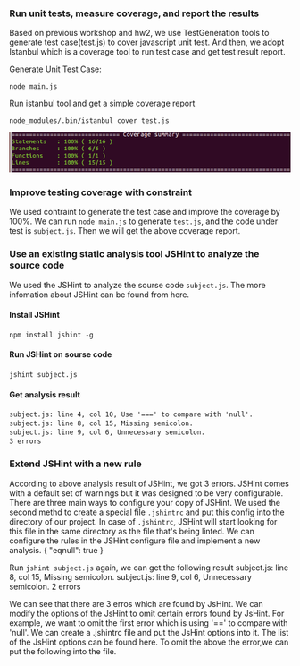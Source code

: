 ### Run unit tests, measure coverage, and report the results
Based on previous workshop and hw2, we use TestGeneration tools to generate test case(test.js) to cover javascript unit test. And then, we adopt Istanbul which is a coverage tool to run test case and get test result report.

Generate Unit Test Case: 

    node main.js

Run istanbul tool and get a simple coverage report

    node_modules/.bin/istanbul cover test.js
    
![alt tag](https://github.com/maxlpy/TestAnalysis/blob/master/pictures/TestResult.png)

### Improve testing coverage with constraint
We used contraint to generate the test case and improve the coverage by 100%. We can run `node main.js` to generate `test.js`, and the code under test is `subject.js`. Then we will get the above coverage report.

### Use an existing static analysis tool JSHint to analyze the source code
We used the JSHint to analyze the sourse code `subject.js`. The more infomation about JSHint can be found from here. 
#### Install JSHint
    npm install jshint -g

#### Run JSHint on sourse code
    jshint subject.js
#### Get analysis result
    subject.js: line 4, col 10, Use '===' to compare with 'null'.
    subject.js: line 8, col 15, Missing semicolon.
    subject.js: line 9, col 6, Unnecessary semicolon.
    3 errors

### Extend JSHint with a new rule
According to above analysis result of JSHint, we got 3 errors. JSHint comes with a default set of warnings but it was designed to be very configurable. There are three main ways to configure your copy of JSHint. 
We used the second methd to create a special file `.jshintrc` and put this config into the directory of our project. In case of `.jshintrc`, JSHint will start looking for this file in the same directory as the file that's being linted. 
We can configure the rules in the JSHint configure file and implement a new analysis.
    {
    "eqnull": true
    }

Run `jshint subject.js` again, we can get the following result
    subject.js: line 8, col 15, Missing semicolon.
    subject.js: line 9, col 6, Unnecessary semicolon.
    2 errors




We can see that there are 3 erros
which are found by JsHint. We can modify the options of the JsHint to omit certain errors found by JsHint. For example, we want to omit the first error which is using '==' to compare with 'null'. We can create a .jshintrc file and put the JsHint options into it. The list of the JsHint options can be found here. To omit the above the error,we can put the following into the file.
